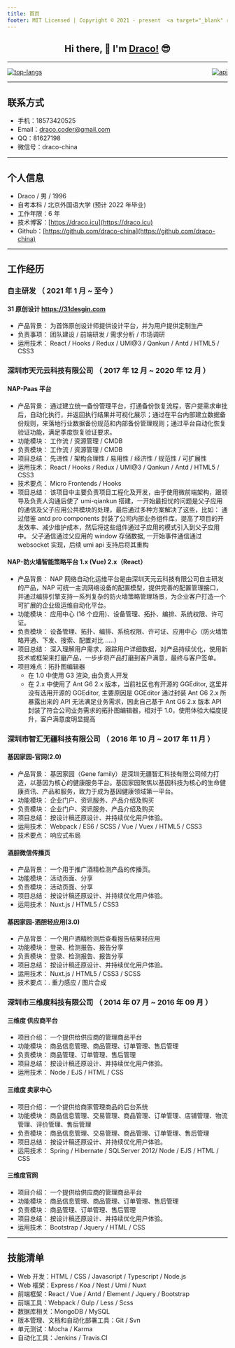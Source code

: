 ```yaml
---
title: 首页
footer: MIT Licensed | Copyright © 2021 - present  <a target="_blank" rel="noopener noreferrer" href="https://github.com/draco-china">Draco-china</a>
---
```


<h2 align="center">Hi there, 👋 I'm <a href="https://github.com/draco-china">Draco!</a> 😎</h2>

---

<div>
  <a href="/" align="left">
    <img src="https://github-readme-stats.vercel.app/api/top-langs/?username=draco-china&text_color=586069&layout=compact&hide_border=true&bg_color=fff&title_color=0366d6&count_private=true&include_all_commits=true" alt="top-langs"/>
  </a>

  <a href="/" align="right" style="float: right">
    <img src="https://github-readme-stats.vercel.app/api?username=draco-china&count_private=true&show_icons=true&icon_color=222&title_color=0366d6&text_color=586069&bg_color=fff&hide=issues&hide_border=true&include_all_commits=true" alt="api"/>
  </a>
</div>

---

## 联系方式

- 手机：18573420525
- Email：draco.coder@gmail.com
- QQ：81627198
- 微信号：draco-china

---

## 个人信息

- Draco / 男 / 1996
- 自考本科 / 北京外国语大学 (预计 2022 年毕业)
- 工作年限：6 年
- 技术博客：[https://draco.icu](https://draco.icu)
- Github：[https://github.com/draco-china](https://github.com/draco-china)

---

## 工作经历

### 自主研发 （ 2021 年 1 月 ~ 至今 ）

#### 31 原创设计 https://31desgin.com

- 产品背景： 为首饰原创设计师提供设计平台，并为用户提供定制生产
- 负责事项： 团队建设 / 前端研发 / 需求分析 / 市场调研
- 运用技术： React / Hooks / Redux / UMI@3 / Qankun / Antd / HTML5 / CSS3

### 深圳市天元云科技有限公司 （ 2017 年 12 月 ~ 2020 年 12 月 ）

#### NAP-Paas 平台

- 产品背景： 通过建立统一备份管理平台，打通备份恢复流程，客户提需求审批后，自动化执行，并返回执行结果并可视化展示；通过在平台内部建立数据备份规则，来落地行业数据备份规范和内部备份管理规则；通过平台自动化恢复验证功能，满足季度恢复验证要求。
- 功能模块： 工作流 / 资源管理 / CMDB
- 负责模块： 工作流 / 资源管理 / CMDB
- 项目总结： 先进性 / 架构合理性 / 易用性 / 经济性 / 规范性 / 可扩展性
- 运用技术： React / Hooks / Redux / UMI@3 / Qankun / Antd / HTML5 / CSS3
- 技术要点： Micro Frontends / Hooks
- 项目总结： 该项目中主要负责项目工程化及开发，由于使用微前端架构，跟领导及负责人沟通后使了 umi-qiankun 搭建，一开始最担忧的问题是父子应用的通信及父子应用公共模块的处理，最后通过多种方案解决了这些，比如：
  通过借鉴 antd pro components 封装了公司内部业务组件库，提高了项目的开发效率、减少维护成本，然后将这些组件通过子应用的模式引入到父子应用中。
  父子通信通过父应用的 window 存储数据, 一开始事件通信通过 websocket 实现，后续 umi api 支持后将其重构

#### NAP-防火墙智能策略平台 1.x (Vue) 2.x（React）

- 产品背景： NAP 网络自动化运维平台是由深圳天元云科技有限公司自主研发的产品，NAP 可统一主流网络设备的配置模型，提供完善的配置管理接口，并通过编排引擎支持一系列复杂的防火墙策略管理场景，为企业客户打造一个可扩展的企业级运维自动化平台。
- 功能模块： 应用中心 (16 个应用)、设备管理、拓扑、编排、系统权限、许可证。
- 负责模块： 设备管理、拓扑、编排、系统权限、许可证、应用中心（防火墙策略开通、下发、搜索、配置对比 …..）
- 项目总结： 深入理解用户需求，跟踪用户详细数据，对产品持续优化，使用新技术或框架来打磨产品，一步步将产品打磨到客户满意，最终与客户签单。
- 项目难点：拓扑图编辑器
  - 在 1.0 中使用 G3 渲染, 由负责人开发
  - 在 2.x 中使用了 Ant G6 2.x 版本，当前社区也有开源的 GGEditor, 这里并没有选用开源的 GGEditor, 主要原因是 GGEditor 通过封装 Ant G6 2.x 所暴露出来的 API 无法满足业务需求，因此自己基于 Ant G6 2.x 版本 API 封装了符合公司业务需求的拓扑图编辑器，相对于 1.0，使用体验大幅度提升，客户满意度明显提高

### 深圳市智汇无疆科技有限公司 （ 2016 年 10 月 ~ 2017 年 11 月 ）

#### 基因家园-官网(2.0)

- 产品背景： 基因家园（Gene family）是深圳无疆智汇科技有限公司倾力打造，以基因为核心的健康服务平台。基因家园聚焦以基因科技为核心的生命健康资讯、产品和服务，致力于成为基因健康领域第一平台。
- 功能模块： 企业门户、资讯服务、产品介绍及购买
- 负责模块： 企业门户、资讯服务、产品介绍及购买
- 项目总结： 按设计稿还原设计、并持续优化用户体验。
- 运用技术： Webpack / ES6 / SCSS / Vue / Vuex / HTML5 / CSS3
- 技术要点： 响应式布局

#### 酒胆微信传播页

- 产品背景： 一个用于推广酒精检测产品的传播页。
- 功能模块： 活动页面、分享
- 负责模块： 活动页面、分享
- 项目总结： 按设计稿还原设计、并持续优化用户体验。
- 运用技术： Nuxt.js / HTML5 / CSS3

#### 基因家园-酒胆轻应用(3.0)

- 产品背景： 一个用户酒精检测后查看报告结果轻应用
- 功能模块： 登录、检测报告、报告分享
- 负责模块： 登录、检测报告、报告分享
- 项目总结： 按设计稿还原设计、并持续优化用户体验。
- 运用技术： Nuxt.js / HTML5 / CSS3 / SCSS
- 技术要点：. 重力感应 / 图片合成

### 深圳市三维度科技有限公司 （ 2014 年 07 月 ~ 2016 年 09 月 ）

#### 三维度 供应商平台

- 项目介绍： 一个提供给供应商的管理商品平台
- 功能模块： 商品信息管理、商品管理、订单管理、售后管理
- 负责模块： 商品管理、订单管理、售后管理
- 项目总结： 按设计稿还原设计、并持续优化用户体验。
- 运用技术： Node / EJS / HTML / CSS

#### 三维度 卖家中心

- 项目介绍： 一个提供给商家管理商品的后台系统
- 功能模块： 商品信息管理、交易管理、商品管理、订单管理、店铺管理、物流管理、评价管理、售后管理
- 负责模块： 商品信息管理、交易管理、商品管理、订单管理、售后管理
- 项目总结： 按设计稿还原设计、并持续优化用户体验。
- 运用技术： Spring / Hibernate / SQLServer 2012/ Node / EJS / HTML / CSS

#### 三维度官网

- 项目介绍： 一个提供给供应商的管理商品平台
- 功能模块： 商品信息管理、商品管理、订单管理、售后管理
- 负责模块： 商品管理、订单管理、售后管理
- 项目总结： 按设计稿还原设计、并持续优化用户体验。
- 运用技术： Bootstrap / Jquery / HTML / CSS

---

## 技能清单

- Web 开发：HTML / CSS / Javascript / Typescript / Node.js
- Web 框架：Express / Koa / Nest / Umi / Nuxt
- 前端框架：React / Vue / Antd / Element / Jquery / Bootstrap
- 前端工具：Webpack / Gulp / Less / Scss
- 数据库相关：MongoDB / MySQL
- 版本管理、文档和自动化部署工具：Git / Svn
- 单元测试：Mocha / Karma
- 自动化工具：Jenkins / Travis.CI
